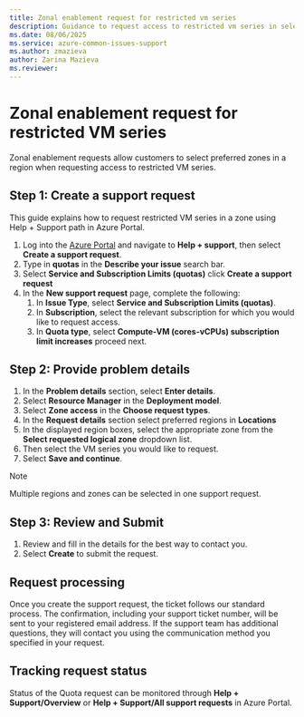 ```yaml
---
title: Zonal enablement request for restricted vm series
description: Guidance to request access to restricted vm series in selected zones.
ms.date: 08/06/2025
ms.service: azure-common-issues-support
ms.author: zmazieva
author: Zarina Mazieva
ms.reviewer: 
---
```

# Zonal enablement request for restricted VM series  

Zonal enablement requests allow customers to select preferred zones in a region when requesting access to restricted VM series. 

## Step 1: Create a support request

This guide explains how to request restricted VM series in a zone using Help + Support path in Azure Portal.

1. Log into the [Azure Portal](https://portal.azure.com) and navigate to **Help + support**, then select **Create a support request**.
1. Type in **quotas** in the **Describe your issue** search bar.
1. Select **Service and Subscription Limits (quotas)** click **Create a support request**
1. In the **New support request** page, complete the following:
    1. In **Issue Type**, select **Service and Subscription Limits (quotas)**.
    1. In **Subscription**, select the relevant subscription for which you would like to request access.
    1. In **Quota type**, select **Compute-VM (cores-vCPUs) subscription limit increases** proceed next.
 
## Step 2: Provide problem details

1. In the **Problem details** section, select **Enter details**.
1. Select **Resource Manager** in the **Deployment model**.
1. Select **Zone access** in the **Choose request types**.
1. In the **Request details** section select preferred regions in **Locations**
1. In the displayed region boxes, select the appropriate zone from the **Select requested logical zone** dropdown list.
1. Then select the VM series you would like to request.
1. Select **Save and continue**.
> [!Note]
> Multiple regions and zones can be selected in one support request.

## Step 3: Review and Submit
1. Review and fill in the details for the best way to contact you.
1. Select **Create** to submit the request.

## Request processing

Once you create the support request, the ticket follows our standard process. The confirmation, including your support ticket number, will be sent to your registered email address. If the support team has additional questions, they will contact you using the communication method you specified in your request.

## Tracking request status

Status of the Quota request can be monitored through **Help + Support/Overview** or **Help + Support/All support requests** in Azure Portal.
